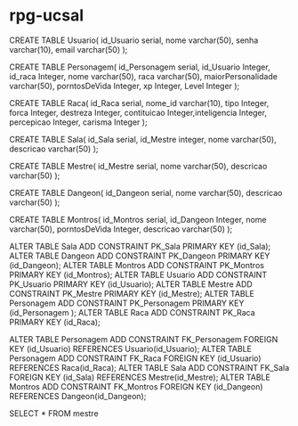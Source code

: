 # rpg-ucsal

CREATE TABLE Usuario( id_Usuario serial, nome varchar(50), senha varchar(10), email varchar(50) ); 

CREATE TABLE Personagem( id_Personagem serial, id_Usuario Integer, id_raca Integer, nome varchar(50), raca varchar(50), maiorPersonalidade varchar(50), porntosDeVida Integer, xp Integer, Level Integer );

CREATE TABLE Raca( id_Raca serial, nome_id varchar(10), tipo Integer, forca Integer, destreza Integer, contituicao Integer,inteligencia Integer, percepicao Integer, carisma Integer ); 

CREATE TABLE Sala( id_Sala serial, id_Mestre integer, nome varchar(50), descricao varchar(50) );


CREATE TABLE Mestre( id_Mestre serial, nome varchar(50), descricao varchar(50) );

CREATE TABLE Dangeon( id_Dangeon serial, nome varchar(50), descricao varchar(50) );

CREATE TABLE Montros( id_Montros serial, id_Dangeon Integer, nome varchar(50), porntosDeVida Integer, descricao varchar(50) );


ALTER TABLE Sala ADD CONSTRAINT PK_Sala PRIMARY KEY (id_Sala); 
ALTER TABLE Dangeon ADD CONSTRAINT PK_Dangeon PRIMARY KEY (id_Dangeon); 
ALTER TABLE Montros ADD CONSTRAINT PK_Montros PRIMARY KEY (id_Montros); 
ALTER TABLE Usuario ADD CONSTRAINT PK_Usuario PRIMARY KEY (id_Usuario); 
ALTER TABLE Mestre ADD CONSTRAINT PK_Mestre PRIMARY KEY (id_Mestre); 
ALTER TABLE Personagem ADD CONSTRAINT PK_Personagem PRIMARY KEY (id_Personagem ); 
ALTER TABLE Raca ADD CONSTRAINT PK_Raca PRIMARY KEY (id_Raca);


ALTER TABLE Personagem
ADD CONSTRAINT FK_Personagem
FOREIGN KEY (id_Usuario) REFERENCES Usuario(id_Usuario);
ALTER TABLE Personagem
ADD CONSTRAINT FK_Raca
FOREIGN KEY (id_Usuario) REFERENCES Raca(id_Raca);
ALTER TABLE Sala
ADD CONSTRAINT FK_Sala
FOREIGN KEY (id_Sala) REFERENCES Mestre(id_Mestre);
ALTER TABLE Montros
ADD CONSTRAINT FK_Montros
FOREIGN KEY (id_Dangeon) REFERENCES Dangeon(id_Dangeon);



SELECT * FROM mestre
